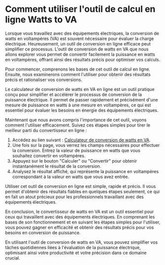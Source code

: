 Comment utiliser l'outil de calcul en ligne Watts to VA
=======================================================

Lorsque vous travaillez avec des équipements électriques, la conversion de watts en voltampères (VA) est souvent nécessaire pour évaluer la charge électrique. Heureusement, un outil de conversion en ligne efficace peut simplifier ce processus. L'outil de conversion de watts en VA que nous allons explorer vous permet de convertir facilement la puissance en watts en voltampères, offrant ainsi des résultats précis pour optimiser vos calculs.

Pour commencer, comprenons les bases de cet outil de calcul en ligne. Ensuite, nous examinerons comment l'utiliser pour obtenir des résultats précis et rationaliser vos conversions.

Le calculateur de conversion de watts en VA en ligne est un outil pratique conçu pour simplifier et accélérer le processus de conversion de la puissance électrique. Il permet de passer rapidement et précisément d'une mesure de puissance en watts à une mesure en voltampères, ce qui est essentiel pour évaluer les besoins en énergie des équipements électriques.

Maintenant que nous avons compris l'importance de cet outil, voyons comment l'utiliser efficacement. Suivez ces étapes simples pour tirer le meilleur parti du convertisseur en ligne :

1. Accédez au lien suivant : [Calculateur de conversion de watts en VA](https://www.onlinecalculatorsfree.com/fr/tools/watt-to-volt-amps-calculator.html).
2. Une fois sur la page, vous verrez les champs nécessaires pour effectuer la conversion. Entrez la valeur de puissance en watts que vous souhaitez convertir en voltampères.
3. Appuyez sur le bouton "Calculer" ou "Convertir" pour obtenir instantanément le résultat de la conversion.
4. Analysez le résultat affiché, qui représente la puissance en voltampères correspondant à la valeur en watts que vous avez entrée.

Utiliser cet outil de conversion en ligne est simple, rapide et précis. Il vous permet d'obtenir des résultats fiables en quelques étapes seulement, ce qui en fait un atout précieux pour les professionnels travaillant avec des équipements électriques.

En conclusion, le convertisseur de watts en VA est un outil essentiel pour ceux qui travaillent avec des équipements électriques. En comprenant les bases de son fonctionnement et en suivant les étapes simples pour l'utiliser, vous pouvez gagner en efficacité et obtenir des résultats précis pour vos besoins en conversion de puissance.

En utilisant l'outil de conversion de watts en VA, vous pouvez simplifier vos tâches quotidiennes liées à l'évaluation de la puissance électrique, optimisant ainsi votre productivité et votre précision dans ce domaine crucial.